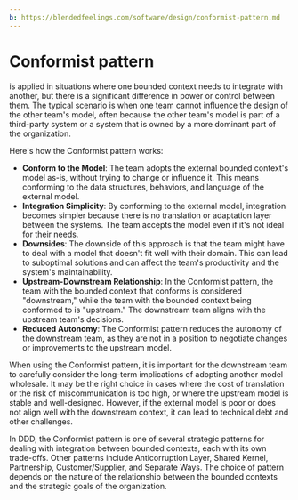 ```yaml
---
b: https://blendedfeelings.com/software/design/conformist-pattern.md
---
```


# Conformist pattern 
is applied in situations where one bounded context needs to integrate with another, but there is a significant difference in power or control between them. The typical scenario is when one team cannot influence the design of the other team's model, often because the other team's model is part of a third-party system or a system that is owned by a more dominant part of the organization.

Here's how the Conformist pattern works:

- **Conform to the Model**: The team adopts the external bounded context's model as-is, without trying to change or influence it. This means conforming to the data structures, behaviors, and language of the external model.
- **Integration Simplicity**: By conforming to the external model, integration becomes simpler because there is no translation or adaptation layer between the systems. The team accepts the model even if it's not ideal for their needs.
- **Downsides**: The downside of this approach is that the team might have to deal with a model that doesn't fit well with their domain. This can lead to suboptimal solutions and can affect the team's productivity and the system's maintainability.
- **Upstream-Downstream Relationship**: In the Conformist pattern, the team with the bounded context that conforms is considered "downstream," while the team with the bounded context being conformed to is "upstream." The downstream team aligns with the upstream team's decisions.
- **Reduced Autonomy**: The Conformist pattern reduces the autonomy of the downstream team, as they are not in a position to negotiate changes or improvements to the upstream model.

When using the Conformist pattern, it is important for the downstream team to carefully consider the long-term implications of adopting another model wholesale. It may be the right choice in cases where the cost of translation or the risk of miscommunication is too high, or where the upstream model is stable and well-designed. However, if the external model is poor or does not align well with the downstream context, it can lead to technical debt and other challenges.

In DDD, the Conformist pattern is one of several strategic patterns for dealing with integration between bounded contexts, each with its own trade-offs. Other patterns include Anticorruption Layer, Shared Kernel, Partnership, Customer/Supplier, and Separate Ways. The choice of pattern depends on the nature of the relationship between the bounded contexts and the strategic goals of the organization.